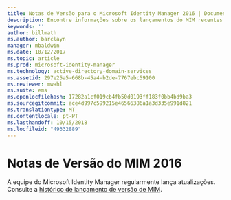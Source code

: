 ```yaml
---
title: Notas de Versão para o Microsoft Identity Manager 2016 | Documentos da Microsoft
description: Encontre informações sobre os lançamentos do MIM recentes.
keywords: ''
author: billmath
ms.author: barclayn
manager: mbaldwin
ms.date: 10/12/2017
ms.topic: article
ms.prod: microsoft-identity-manager
ms.technology: active-directory-domain-services
ms.assetid: 297e25a5-668b-45a4-b2de-7767ebc59100
ms.reviewer: mwahl
ms.suite: ems
ms.openlocfilehash: 17282a1cf019cb4fb50d0193ff183f0bb4bd9ba3
ms.sourcegitcommit: ace4d997c599215e46566386a1a3d335e991d821
ms.translationtype: MT
ms.contentlocale: pt-PT
ms.lasthandoff: 10/15/2018
ms.locfileid: "49332889"
---
```

# <a name="release-notes-for-mim-2016"></a>Notas de Versão do MIM 2016
A equipe do Microsoft Identity Manager regularmente lança atualizações. Consulte a [histórico de lançamento de versão de MIM](reference/version-history.md).
